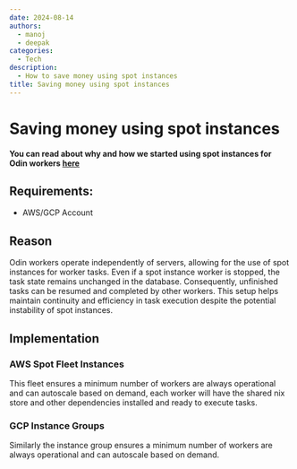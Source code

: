 ```yaml
---
date: 2024-08-14
authors:
  - manoj
  - deepak
categories:
  - Tech
description:
  - How to save money using spot instances
title: Saving money using spot instances
---
```


# Saving money using spot instances

**You can read about why and how we started using spot instances for Odin workers [here](spot_instances.md)**

## Requirements:
- AWS/GCP Account

<!-- more -->

## Reason

Odin workers operate independently of servers, allowing for the use of spot instances for worker tasks. Even if a spot instance worker is stopped, the task state remains unchanged in the database. Consequently, unfinished tasks can be resumed and completed by other workers. This setup helps maintain continuity and efficiency in task execution despite the potential instability of spot instances.

## Implementation

### AWS Spot Fleet Instances

This fleet ensures a minimum number of workers are always operational and can autoscale based on demand, each worker will have the shared nix store and other dependencies installed and ready to execute tasks.

### GCP Instance Groups

Similarly the instance group ensures a minimum number of workers are always operational and can autoscale based on demand.